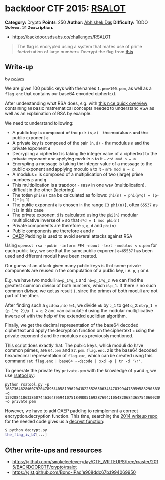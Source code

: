 # backdoor CTF 2015: [RSALOT](https://backdoor.sdslabs.co/challenges/RSALOT)

**Category:** Crypto
**Points:** 250
**Author:** [Abhishek Das](https://backdoor.sdslabs.co/users/abhshkdz)
**Difficulty:** TODO
**Solves:** 31
**Description:** 

* <https://backdoor.sdslabs.co/challenges/RSALOT>

> The flag is encrypted using a system that makes use of prime factorization of large numbers. Decrypt the flag from [this](http://hack.bckdr.in/RSALOT/RSALOT.tar.gz).

## Write-up

by [polym](https://github.com/abpolym)

We are given 100 public keys with the names `1.pem`-`100.pem`, as well as a `flag.enc` that contains our base64 encoded ciphertext.

After understanding what RSA does, e.g. with [this nice quick overview](http://doctrina.org/How-RSA-Works-With-Examples.html) containing all basic mathematical concepts needed to understand RSA as well as an explaination of RSA by example.

We need to understand following:

* A public key is composed of the pair `(n,e)` - the modulus `n` and the public exponent `e`
* A private key is composed of the pair `(n,d)` -  the modulus `n` and the private exponent `d`
* Decrypting a ciphertext is taking the integer value of a ciphertext to the private exponent and applying modulo `n` to it - `c^d mod n = m`
* Encrypting a message is taking the integer value of a message to the public exponent and applying modulo `n` to it - `m^e mod n = c`
* A modulus `n` is composed of a multiplication of two (large) prime numbers `p` and `q`
* This multiplication is a trapdoor - easy in one way (multiplication), difficult in the other (factoring)
* The totien `phi(n)` can be calculated as follows: `phi(n) = phi(p*q) = (p-1)*(q-1)`
* The public exponent `e` is chosen in the range `[3,phi(n)[`, often `65537` as it is in this case
* The private exponent `d` is calculated using the `phi(n)` modular multiplicative inverse of `e` so that `e*d = 1 mod phi(n)`
* Private components are therefore `p`, `q`, `d` and `phi(n)`
* Public components are therefore `e` and `n`
* [OAEP](http://en.wikipedia.org/wiki/Optimal_asymmetric_encryption_padding) Padding is used to avoid several attacks against RSA

Using `openssl rsa -pubin -inform PEM -noout -text -modulus < x.pem` for each public key, we see that the same public exponent `e=65537` has been used and different moduli have been created.

Our guess of an attack given many public keys is that some private components are reused in the computation of a public key, i.e. `p`, `q` or `d`.

E.g. we have two moduli `na=p_1*q_1` and `nb=p_1*q_2`, we can find the greatest common divisor of both numbers, which is `p_1`. If there is no such common divisor, we get as result `1`, since the primes of both moduli are not part of the other.

After finding such a `gcd(na,nb)!=1`, we divide `nb` by `p_1` to get `q_2`: `nb/p_1 = (p_1*q_2)/p_1 = q_2` and can calculate `d` using the modular multiplicative inverse of with the help of the extended euclidian algorithm.

Finally, we get the decimal representation of the base64 decoded ciphertext and apply the decryption function on the ciphertext `c` using the private exponent `d` and the modulus `n` as previously mentioned.

[This script](rsasolve.py) does exactly that. The public keys, which moduli do have common primes, are `64.pem` and `87.pem`. `flag.enc.2` is the base64 decoded hexadecimal representation of `flag.enc`, which can be created using this command `cat flag.enc | base64 --decode | xxd -p | tr -d '\n'`.

To generate the private key `private.pem` with the knowledge of `p` and `q`, we use [rsatool.py](https://github.com/ius/rsatool):

```
python rsatool.py -p 168736462866079204789584058199620418225526506348478399447895958829038354002285480486576728303147995561507709511105490546002439968559726489519296139857978907240880718150991015966920369123795034196767754935707681686046233424449917085120027639055362329862072939086970892956139024391556483288415208981014264336691 -q 139208418683860744636489594107518498051692876942105482068436575406002091300025595750940476658875774324613311765708231971440632450100860632595797604226237831396754383891914573698131769762436941837224713009721577421233571830899874638297795728204831707647487557389464078420524002550428515370686466308350190419191 -o private.pem
```

However, we have to add OAEP padding to reimplement a correct encryption/decryption function. This time, searching the [2014 writeup repo](https://github.com/ctfs/write-ups-2014/tree/master/asis-ctf-finals-2014/rsa-in-real-world) for the needed code gives us a [decrypt function](decrypt.py):

```bash
$ python decrypt.py 
the_flag_is_b7[...]
```



## Other write-ups and resources

* <https://github.com/smokeleeteveryday/CTF_WRITEUPS/tree/master/2015/BACKDOORCTF/crypto/rsalot>
* <https://gist.github.com/Bono-iPad/e908ddc67b3994069950>